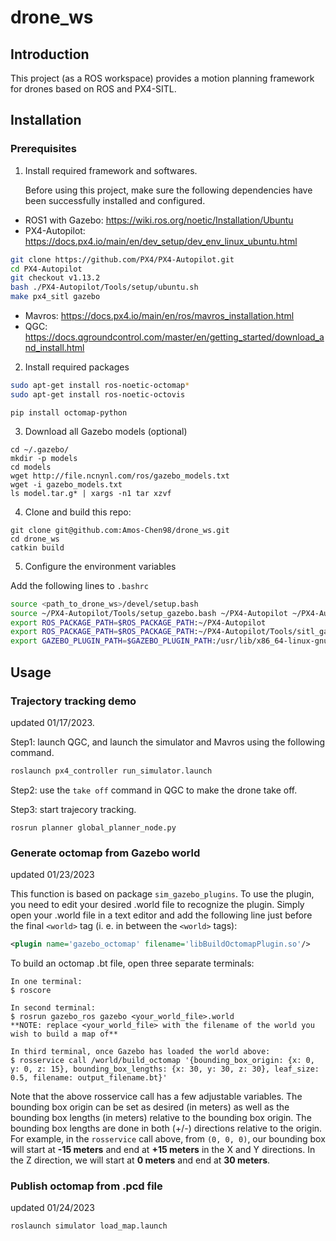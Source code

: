 # drone_ws
## Introduction

This project (as a ROS workspace) provides a motion planning framework for drones based on ROS and PX4-SITL.

## Installation

### Prerequisites

1. Install required framework and softwares.

   Before using this project, make sure the following dependencies have been successfully installed and configured.

* ROS1 with Gazebo: https://wiki.ros.org/noetic/Installation/Ubuntu
* PX4-Autopilot: https://docs.px4.io/main/en/dev_setup/dev_env_linux_ubuntu.html

```bash
git clone https://github.com/PX4/PX4-Autopilot.git
cd PX4-Autopilot
git checkout v1.13.2
bash ./PX4-Autopilot/Tools/setup/ubuntu.sh
make px4_sitl gazebo
```

* Mavros: https://docs.px4.io/main/en/ros/mavros_installation.html
* QGC: https://docs.qgroundcontrol.com/master/en/getting_started/download_and_install.html

2. Install required packages

```bash
sudo apt-get install ros-noetic-octomap*
sudo apt-get install ros-noetic-octovis
```

```
pip install octomap-python
```

3. Download all Gazebo models (optional)

```
cd ~/.gazebo/
mkdir -p models
cd models
wget http://file.ncnynl.com/ros/gazebo_models.txt
wget -i gazebo_models.txt
ls model.tar.g* | xargs -n1 tar xzvf
```

4. Clone and build this repo:

```
git clone git@github.com:Amos-Chen98/drone_ws.git
cd drone_ws
catkin build
```

5. Configure the environment variables

Add the following lines to `.bashrc`

```bash
source <path_to_drone_ws>/devel/setup.bash
source ~/PX4-Autopilot/Tools/setup_gazebo.bash ~/PX4-Autopilot ~/PX4-Autopilot/build/px4_sitl_default
export ROS_PACKAGE_PATH=$ROS_PACKAGE_PATH:~/PX4-Autopilot
export ROS_PACKAGE_PATH=$ROS_PACKAGE_PATH:~/PX4-Autopilot/Tools/sitl_gazebo
export GAZEBO_PLUGIN_PATH=$GAZEBO_PLUGIN_PATH:/usr/lib/x86_64-linux-gnu/gazebo-11/plugins
```

## Usage

### Trajectory tracking demo

updated 01/17/2023.

Step1: launch QGC, and launch the simulator and Mavros using the following command.

```bash
roslaunch px4_controller run_simulator.launch 
```

Step2: use the `take off` command in QGC to make the drone take off.

Step3: start trajecory tracking.

```
rosrun planner global_planner_node.py
```

### Generate octomap from Gazebo world

updated 01/23/2023

This function is based on package `sim_gazebo_plugins`. To use the plugin, you need to edit your desired .world file to recognize the plugin. Simply open your .world file in a text editor and add the following line just before the final `<world>` tag (i. e. in between the `<world>` tags):

```xml
<plugin name='gazebo_octomap' filename='libBuildOctomapPlugin.so'/>
```

To build an octomap .bt file, open three separate terminals:

```
In one terminal:
$ roscore

In second terminal:
$ rosrun gazebo_ros gazebo <your_world_file>.world
**NOTE: replace <your_world_file> with the filename of the world you wish to build a map of**

In third terminal, once Gazebo has loaded the world above:
$ rosservice call /world/build_octomap '{bounding_box_origin: {x: 0, y: 0, z: 15}, bounding_box_lengths: {x: 30, y: 30, z: 30}, leaf_size: 0.5, filename: output_filename.bt}'
```

Note that the above rosservice call has a few adjustable variables. The bounding box origin can be set as desired (in meters) as well as the bounding box lengths (in meters) relative to the bounding box origin. The bounding box lengths are done in both (+/-) directions relative to the origin. For example, in the `rosservice` call above, from `(0, 0, 0)`, our bounding box will start at **-15 meters** and end at **+15 meters** in the X and Y directions. In the Z direction, we will start at **0 meters** and end at **30 meters**.

### Publish octomap from .pcd file

updated 01/24/2023

```
roslaunch simulator load_map.launch
```

